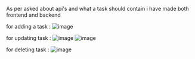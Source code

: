 As per asked about api's and what a task should contain i have made both frontend and backend

for adding a task : 
![image](https://github.com/user-attachments/assets/dd55912e-932e-4a13-ac11-f0e1957552f1)

for updating task : 
![image](https://github.com/user-attachments/assets/1bb49cb9-5869-4e64-a0c8-1085fafcb5e0)
![image](https://github.com/user-attachments/assets/3238b4e4-294b-49f5-85bf-eacfe4cec940)

for deleting task : 
![image](https://github.com/user-attachments/assets/57ef6adf-e2ab-44f3-9019-a5e7df02e876)
